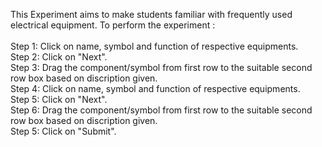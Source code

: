 This Experiment aims to make students familiar with frequently used electrical equipment. To perform the experiment :<br><br>
Step 1: Click on name, symbol and function of respective equipments.<br>
Step 2: Click on "Next".<br>
Step 3: Drag the component/symbol from first row to the suitable second row box based on discription given.<br>
Step 4: Click on name, symbol and function of respective equipments.<br>
Step 5: Click on "Next".<br>
Step 6: Drag the component/symbol from first row to the suitable second row box based on discription given.<br>
Step 5: Click on "Submit".<br>